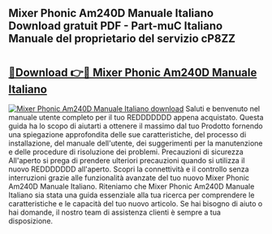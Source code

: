 ## Mixer Phonic Am240D Manuale Italiano Download gratuit PDF - Part-muC Italiano Manuale del proprietario del servizio cP8ZZ

# <h2><a href="http://dfgylk.blite.top/?on=Mixer+Phonic+Am240D+Manuale+Italiano">🔗Download 👉🔴 Mixer Phonic Am240D Manuale Italiano</a></h2>

[![Mixer Phonic Am240D Manuale Italiano download](https://i.imgur.com/lujVjoI.png)](http://dfgylk.blite.top/?on=Mixer+Phonic+Am240D+Manuale+Italiano)
Saluti e benvenuto nel manuale utente completo per il tuo REDDDDDDD appena acquistato. Questa guida ha lo scopo di aiutarti a ottenere il massimo dal tuo Prodotto fornendo una spiegazione approfondita delle sue caratteristiche, del processo di installazione, del manuale dell'utente, dei suggerimenti per la manutenzione e delle procedure di risoluzione dei problemi. Precauzioni di sicurezza All'aperto si prega di prendere ulteriori precauzioni quando si utilizza il nuovo REDDDDDDD all'aperto. Scopri la connettività e il controllo senza interruzioni grazie alle funzionalità avanzate del tuo nuovo Mixer Phonic Am240D Manuale Italiano. Riteniamo che Mixer Phonic Am240D Manuale Italiano sia stata una guida essenziale alla tua ricerca per comprendere le caratteristiche e le capacità del tuo nuovo articolo. Se hai bisogno di aiuto o hai domande, il nostro team di assistenza clienti è sempre a tua disposizione.
